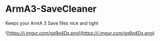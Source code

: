 # ArmA3-SaveCleaner

Keeps your ArmA 3 Save files nice and tight

![https://i.imgur.com/gq9q4Dx.png](https://i.imgur.com/gq9q4Dx.png)

